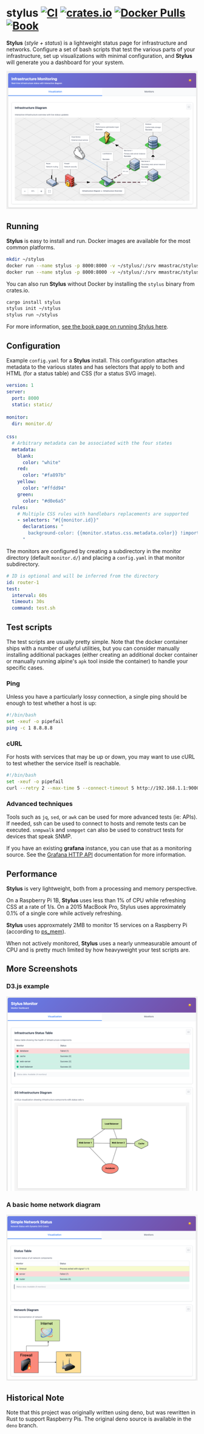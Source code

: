 # stylus [![CI](https://github.com/mmastrac/stylus/actions/workflows/build.yml/badge.svg)](https://github.com/mmastrac/stylus/actions/workflows/build.yml) [![crates.io](https://img.shields.io/crates/v/stylus.svg)](https://crates.io/crates/stylus) [![Docker Pulls](https://img.shields.io/docker/pulls/mmastrac/stylus.svg)](https://hub.docker.com/r/mmastrac/stylus) [![Book](https://img.shields.io/badge/book-online-blue)](https://mmastrac.github.io/stylus/)

**Stylus** (_style + status_) is a lightweight status page for infrastructure
and networks. Configure a set of bash scripts that test the various parts of
your infrastructure, set up visualizations with minimal configuration, and
**Stylus** will generate you a dashboard for your system.

![Screenshot](docs/src/screenshots/screenshot-1.png)

## Running

**Stylus** is easy to install and run. Docker images are available for the most
common platforms.

```bash
mkdir ~/stylus
docker run --name stylus -p 8000:8000 -v ~/stylus/:/srv mmastrac/stylus:latest init
docker run --name stylus -p 8000:8000 -v ~/stylus/:/srv mmastrac/stylus:latest
```

You can also run **Stylus** without Docker by installing the `stylus` binary
from crates.io.

```bash
cargo install stylus
stylus init ~/stylus
stylus run ~/stylus
```

For more information, [see the book page on running Stylus here](https://mmastrac.github.io/stylus/getting-started/running.html).

## Configuration

Example `config.yaml` for a **Stylus** install. This configuration attaches
metadata to the various states and has selectors that apply to both and HTML
(for a status table) and CSS (for a status SVG image).

```yaml
version: 1
server:
  port: 8000
  static: static/

monitor:
  dir: monitor.d/

css:
  # Arbitrary metadata can be associated with the four states
  metadata:
    blank:
      color: "white"
    red:
      color: "#fa897b"
    yellow:
      color: "#ffdd94"
    green:
      color: "#d0e6a5"
  rules:
    # Multiple CSS rules with handlebars replacements are supported
    - selectors: "#{{monitor.id}}"
      declarations: "
        background-color: {{monitor.status.css.metadata.color}} !important;
      "
```

The monitors are configured by creating a subdirectory in the monitor directory
(default `monitor.d/`) and placing a `config.yaml` in that monitor subdirectory.

```yaml
# ID is optional and will be inferred from the directory
id: router-1
test:
  interval: 60s
  timeout: 30s
  command: test.sh
```

## Test scripts

The test scripts are usually pretty simple. Note that the docker container ships
with a number of useful utilities, but you can consider manually installing
additional packages (either creating an additional docker container or manually
running alpine's `apk` tool inside the container) to handle your specific cases.

### Ping

Unless you have a particularly lossy connection, a single ping should be enough
to test whether a host is up:

```bash
#!/bin/bash
set -xeuf -o pipefail
ping -c 1 8.8.8.8
```

### cURL

For hosts with services that may be up or down, you may want to use cURL to test
whether the service itself is reachable.

```bash
#!/bin/bash
set -xeuf -o pipefail
curl --retry 2 --max-time 5 --connect-timeout 5 http://192.168.1.1:9000
```

### Advanced techniques

Tools such as `jq`, `sed`, or `awk` can be used for more advanced tests (ie:
APIs). If needed, ssh can be used to connect to hosts and remote tests can be
executed. `snmpwalk` and `snmpget` can also be used to construct tests for
devices that speak SNMP.

If you have an existing **grafana** instance, you can use that as a monitoring
source. See the [Grafana HTTP
API](https://grafana.com/docs/grafana/latest/developers/http_api/) documentation
for more information.

## Performance

**Stylus** is very lightweight, both from a processing and memory perspective.

On a Raspberry Pi 1B, **Stylus** uses less than 1% of CPU while refreshing CSS
at a rate of 1/s. On a 2015 MacBook Pro, Stylus uses approximately 0.1% of a
single core while actively refreshing.

**Stylus** uses approxmately 2MB to monitor 15 services on a Raspberry Pi
(according to
[ps_mem](https://raw.githubusercontent.com/pixelb/ps_mem/master/ps_mem.py)).

When not actively monitored, **Stylus** uses a nearly unmeasurable amount of CPU
and is pretty much limited by how heavyweight your test scripts are.

## More Screenshots

### D3.js example

![Screenshot](docs/src/screenshots/screenshot-3.png)

### A basic home network diagram

![Screenshot](docs/src/screenshots/screenshot-2.png)

## Historical Note

Note that this project was originally written using deno, but was rewritten in
Rust to support Raspberry Pis. The original deno source is available in the
`deno` branch.
